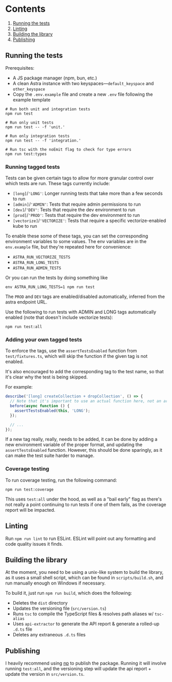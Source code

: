 # Contents
1. [Running the tests](#running-the-tests)
2. [Linting](#linting)
3. [Building the library](#building-the-library)
4. [Publishing](#publishing)

## Running the tests
Prerequisites:
- A JS package manager (npm, bun, etc.)
- A clean Astra instance with two keyspaces—`default_keyspace` and `other_keyspace`
- Copy the `.env.example` file and create a new `.env` file following the example template

```shell
# Run both unit and integration tests
npm run test

# Run only unit tests
npm run test -- -f 'unit.'

# Run only integration tests
npm run test -- -f 'integration.'

# Run tsc with the noEmit flag to check for type errors
npm run test:types
```

### Running tagged tests
Tests can be given certain tags to allow for more granular control over which tests are run. These tags currently include:
- `[long]`/`'LONG'`: Longer running tests that take more than a few seconds to run
- `[admin]`/`'ADMIN'`: Tests that require admin permissions to run
- `[dev]`/`'DEV'`: Tests that require the dev environment to run
- `[prod]`/`'PROD'`: Tests that require the dev environment to run
- `[vectorize]`/`'VECTORIZE'`: Tests that require a specific vectorize-enabled kube to run

To enable these some of these tags, you can set the corresponding environment variables to some values. The env 
variables are in the `env.example` file, but they're repeated here for convenience:
- `ASTRA_RUN_VECTORIZE_TESTS`
- `ASTRA_RUN_LONG_TESTS`
- `ASTRA_RUN_ADMIN_TESTS`

Or you can run the tests by doing something like
```shell
env ASTRA_RUN_LONG_TESTS=1 npm run test
```

The `PROD` and `DEV` tags are enabled/disabled automatically, inferred from the astra endpoint URL.

Use the following to run tests with ADMIN and LONG tags automatically enabled (note that doesn't include vectorize tests):
```shell
npm run test:all
```

### Adding your own tagged tests
To enforce the tags, use the `assertTestsEnabled` function from `test/fixtures.ts`, which will skip the function if the
given tag is not enabled. 

It's also encouraged to add the corresponding tag to the test name, so that it's clear why the test is being skipped.

For example:
```typescript
describe('[long] createCollection + dropCollection', () => {
  // Note that it's important to use an actual function here, not an arrow function
  before(async function () {
    assertTestsEnabled(this, 'LONG');
  });

  // ...
});
```

If a new tag really, really, needs to be added, it can be done by adding a new environment variable of the proper
format, and updating the `assertTestsEnabled` function. However, this should be done sparingly, as it can make the
test suite harder to manage.

### Coverage testing

To run coverage testing, run the following command:
```shell
npm run test:coverage
```

This uses `test:all` under the hood, as well as a "bail early" flag as there's not really a point continuing to run 
tests if one of them fails, as the coverage report will be impacted.

## Linting
Run `npm run lint` to run ESLint. ESLint will point out any formatting and code quality issues it finds.

## Building the library
At the moment, you need to be using a unix-like system to build the library, as it uses a small shell script,
which can be found in `scripts/build.sh`, and run manually enough on Windows if necessary.

To build it, just run `npm run build`, which does the following:
- Deletes the `dist` directory
- Updates the versioning file (`src/version.ts`)
- Runs `tsc` to compile the TypeScript files & resolves path aliases w/ `tsc-alias`
- Uses `api-extractor` to generate the API report & generate a rolled-up `.d.ts` file
- Deletes any extraneous `.d.ts` files

## Publishing
I heavily recommend using [np](https://github.com/sindresorhus/np) to publish the package. Running it will involve running `test:all`, and the
versioning step will update the api report + update the version in `src/version.ts`. 
